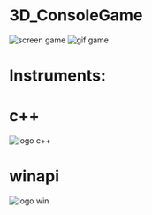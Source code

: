 # 3D_ConsoleGame

![screen game](http://ilinblog.ru/public/img/articles_img/bdw4M9_zoB.jpg)
![gif game](http://ilinblog.ru/public/gifs/pseudo3d1/result1.gif)

# Instruments:

# c++
![logo c++](https://icons8.com/icon/40669/c%2B%2B)

# winapi
![logo win]([[[https://icons8.com/icon/40669/c%2B%2B](https://icons8.com/icon/108792/windows-10)](https://icons8.com/icon/108792/windows-10)](https://cdn4.iconfinder.com/data/icons/vector-brand-logos/40/Windows_10-1024.png))
